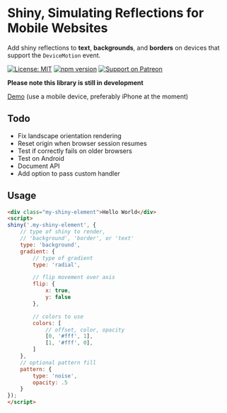 # Shiny, Simulating Reflections for Mobile Websites

Add shiny reflections to **text**, **backgrounds**, and **borders** on devices that support the `DeviceMotion` event.

[![License: MIT](https://img.shields.io/badge/license-MIT-blue.svg)](https://github.com/rikschennink/shiny/blob/gh-pages/LICENSE)
[![npm version](https://badge.fury.io/js/%40rikschennink%2Fshiny.svg)](https://badge.fury.io/js/%40rikschennink%2Fshiny)
[![Support on Patreon](https://img.shields.io/badge/support-patreon-salmon.svg)](https://www.patreon.com/rikschennink)

**Please note this library is still in development**

[Demo](https://rikschennink.github.io/shiny/) (use a mobile device, preferably iPhone at the moment)


## Todo

- Fix landscape orientation rendering
- Reset origin when browser session resumes
- Test if correctly fails on older browsers
- Test on Android
- Document API
- Add option to pass custom handler

## Usage

```html
<div class="my-shiny-element">Hello World</div>
<script>
shiny('.my-shiny-element', {
    // type of shiny to render, 
    // 'background', 'border', or 'text'
    type: 'background',
    gradient: {
        // type of gradient
        type: 'radial',

        // flip movement over axis
        flip: {
            x: true,
            y: false
        },

        // colors to use
        colors: [
            // offset, color, opacity
            [0, '#fff', 1],
            [1, '#fff', 0],
        ]
    },
    // optional pattern fill
    pattern: {
        type: 'noise',
        opacity: .5
    }
});
</script>
```
